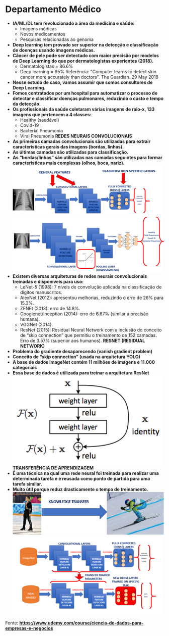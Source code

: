 # Departamento Médico

-   **IA/ML/DL tem revolucionado a área da medicina e saúde:**
    -   Imagens médicas
    -   Novos medicamentos
    -   Pesquisas relacionadas ao genoma
-   **Deep learning tem provado ser superior na detecção e  classificação de doenças usando imagens médicas.**
-   **Câncer de pele pode ser detectado com maior precisão por  modelos de Deep Learning do que por dermatologistas  experientes (2018).**
    -   Dermatologistas = 86.6%
    -   Deep learning = 95%
Referência: "Computer learns to detect skin cancer  more accurately than doctors". The Guardian. 29 May  2018
-   **Nesse estudo de caso, vamos assumir que somos consultores de  Deep Learning.**
-   **Fomos contratados por um hospital para automatizar o processo  de detectar e classificar doenças pulmonares, reduzindo o custo e  tempo da detecção.**
-   **Os profissionais da saúde coletaram várias imagens de raio-x, 133  imagens que pertencem a 4 classes:**
    -   Healthy (saudável)
    -   Covid-19
    -   Bacterial Pneumonia
    -   Viral Pneumonia
**REDES NEURAIS CONVOLUCIONAIS**
-   **As primeiras camadas convolucionais são utilizadas para extrair características  gerais das imagens (bordas, linhas).**
-   **As últimas camadas são utilizadas para classificação.**
-   **As “bordas/linhas” são utilizadas nas camadas seguintes para formar  características mais complexas (olhos, boca, nariz).**
![redes Neurais](https://github.com/callacius/Data_Science_Medico/blob/main/images/01.png?raw=true)
![redes Neurais](https://github.com/callacius/Data_Science_Medico/blob/main/images/02.png?raw=true)
-   **Existem diversas arquiteturas de redes neurais convolucionais  treinadas e disponíveis para uso:**
    -   LeNet-5 (1998): 7 níveis de convolução aplicada na classificação de dígitos manuscritos.
    -   AlexNet (2012): apresentou melhorias, reduzindo o erro de 26%  para 15.3%.
    -   ZFNEt (2013): erro de 14.8%.
    -   Googlenet/Inception (2014): erro de 6.67% (similar a precisão humana).
    -   VGGNet (2014).
    -   ResNet (2015): Residual Neural Network com a inclusão do  conceito de “skip connection” que permitiu o treinamento de  152 camadas. Erro de 3.57% (superior aos humanos).
**RESNET (RESIDUAL NETWORK)**
-   **Problema do gradiente desaparecendo (vanish gradient  problem)**
-   **Conceito de “skip connection” (usada na arquitetura YOLO)**
-   **A base de dados ImageNet contém 11 milhões de imagens e 11.000 categoriais**
-   **Essa base de dados é utilizada para treinar a arquitetura ResNet**
![redes Neurais](https://github.com/callacius/Data_Science_Medico/blob/main/images/03.png?raw=true)
**TRANSFERÊNCIA DE APRENDIZAGEM**
-   **É uma técnica na qual uma rede neural foi treinada para realizar uma determinada tarefa e é reusada como ponto de partida para uma tarefa similar.**
-   **Muito útil porque reduz drasticamente o tempo de treinamento.**
![redes Neurais](https://github.com/callacius/Data_Science_Medico/blob/main/images/04.png?raw=true)
![redes Neurais](https://github.com/callacius/Data_Science_Medico/blob/main/images/05.png?raw=true)

Fonte: **https://www.udemy.com/course/ciencia-de-dados-para-empresas-e-negocios**
